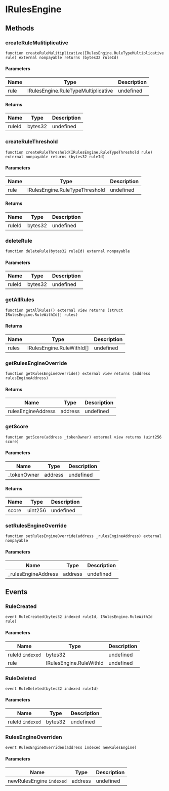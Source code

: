 # IRulesEngine









## Methods

### createRuleMulitiplicative

```solidity
function createRuleMulitiplicative(IRulesEngine.RuleTypeMultiplicative rule) external nonpayable returns (bytes32 ruleId)
```





#### Parameters

| Name | Type | Description |
|---|---|---|
| rule | IRulesEngine.RuleTypeMultiplicative | undefined |

#### Returns

| Name | Type | Description |
|---|---|---|
| ruleId | bytes32 | undefined |

### createRuleThreshold

```solidity
function createRuleThreshold(IRulesEngine.RuleTypeThreshold rule) external nonpayable returns (bytes32 ruleId)
```





#### Parameters

| Name | Type | Description |
|---|---|---|
| rule | IRulesEngine.RuleTypeThreshold | undefined |

#### Returns

| Name | Type | Description |
|---|---|---|
| ruleId | bytes32 | undefined |

### deleteRule

```solidity
function deleteRule(bytes32 ruleId) external nonpayable
```





#### Parameters

| Name | Type | Description |
|---|---|---|
| ruleId | bytes32 | undefined |

### getAllRules

```solidity
function getAllRules() external view returns (struct IRulesEngine.RuleWithId[] rules)
```






#### Returns

| Name | Type | Description |
|---|---|---|
| rules | IRulesEngine.RuleWithId[] | undefined |

### getRulesEngineOverride

```solidity
function getRulesEngineOverride() external view returns (address rulesEngineAddress)
```






#### Returns

| Name | Type | Description |
|---|---|---|
| rulesEngineAddress | address | undefined |

### getScore

```solidity
function getScore(address _tokenOwner) external view returns (uint256 score)
```





#### Parameters

| Name | Type | Description |
|---|---|---|
| _tokenOwner | address | undefined |

#### Returns

| Name | Type | Description |
|---|---|---|
| score | uint256 | undefined |

### setRulesEngineOverride

```solidity
function setRulesEngineOverride(address _rulesEngineAddress) external nonpayable
```





#### Parameters

| Name | Type | Description |
|---|---|---|
| _rulesEngineAddress | address | undefined |



## Events

### RuleCreated

```solidity
event RuleCreated(bytes32 indexed ruleId, IRulesEngine.RuleWithId rule)
```





#### Parameters

| Name | Type | Description |
|---|---|---|
| ruleId `indexed` | bytes32 | undefined |
| rule  | IRulesEngine.RuleWithId | undefined |

### RuleDeleted

```solidity
event RuleDeleted(bytes32 indexed ruleId)
```





#### Parameters

| Name | Type | Description |
|---|---|---|
| ruleId `indexed` | bytes32 | undefined |

### RulesEngineOverriden

```solidity
event RulesEngineOverriden(address indexed newRulesEngine)
```





#### Parameters

| Name | Type | Description |
|---|---|---|
| newRulesEngine `indexed` | address | undefined |



